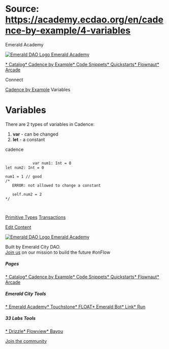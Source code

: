 # Source: https://academy.ecdao.org/en/cadence-by-example/4-variables

Emerald Academy





[![Emerald DAO Logo](/ea-logo.png)
Emerald Academy](/en/)


[* Catalog](/en/catalog)[* Cadence by Example](/en/cadence-by-example)[* Code Snippets](/en/snippets)[* Quickstarts](/en/quickstarts)[* Flownaut](https://flownaut.ecdao.org)[* Arcade](https://arcade.ecdao.org)

Connect



[Cadence by Example](/en/cadence-by-example)
Variables

# Variables

There are 2 types of variables in Cadence:

1. **var** - can be changed
2. **let** - a constant

cadence

```
		
			var num1: Int = 0
let num2: Int = 0

num1 = 1 // good
/*
   ERROR: not allowed to change a constant
   
   self.num2 = 2
*/
		 
	
```

[Primitive Types](/en/cadence-by-example/3-primitive-types)
[Transactions](/en/cadence-by-example/5-transaction)

[Edit Content](https://github.com/emerald-dao/emerald-academy-v2/tree/main/src/lib/content/cadence-by-example/en/4-variables.md)



[![Emerald DAO Logo](/ea-logo.png)
Emerald Academy](/en/)

Built by Emerald City DAO.  
[Join us](https://discord.gg/emerald-city-906264258189332541) on our mission to build the future #onFlow

##### Pages

[* Catalog](/en/catalog)[* Cadence by Example](/en/cadence-by-example)[* Code Snippets](/en/snippets)[* Quickstarts](/en/quickstarts)[* Flownaut](https://flownaut.ecdao.org)[* Arcade](https://arcade.ecdao.org)


##### Emerald City Tools

[* Emerald Academy](https://academy.ecdao.org/)[* Touchstone](https://touchstone.city/)[* FLOAT](https://floats.city/)[* Emerald Bot](https://bot.ecdao.org/)[* Link](https://link.ecdao.org/)[* Run](https://run.ecdao.org/)


##### 33 Labs Tools

[* Drizzle](https://drizzle33.app/)[* Flowview](https://flowview.app/)[* Bayou](https://bayou33.app/)

[Join the community](https://discord.gg/emerald-city-906264258189332541)